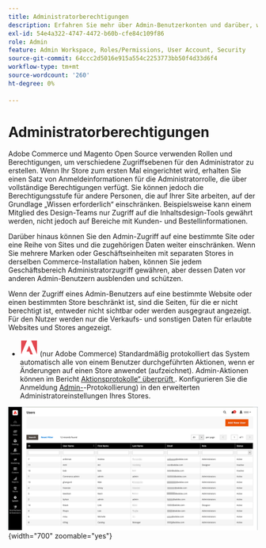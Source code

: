 ```yaml
---
title: Administratorberechtigungen
description: Erfahren Sie mehr über Admin-Benutzerkonten und darüber, wie Rollen verwendet werden, um Zugriff auf Store-Verwaltungsfunktionen zu gewähren.
exl-id: 54e4a322-4747-4472-b60b-cfe84c109f86
role: Admin
feature: Admin Workspace, Roles/Permissions, User Account, Security
source-git-commit: 64ccc2d5016e915a554c2253773bb50f4d33d6f4
workflow-type: tm+mt
source-wordcount: '260'
ht-degree: 0%

---
```


# Administratorberechtigungen

Adobe Commerce und Magento Open Source verwenden Rollen und Berechtigungen, um verschiedene Zugriffsebenen für den Administrator zu erstellen. Wenn Ihr Store zum ersten Mal eingerichtet wird, erhalten Sie einen Satz von Anmeldeinformationen für die Administratorrolle, die über vollständige Berechtigungen verfügt. Sie können jedoch die Berechtigungsstufe für andere Personen, die auf Ihrer Site arbeiten, auf der Grundlage „Wissen erforderlich“ einschränken. Beispielsweise kann einem Mitglied des Design-Teams nur Zugriff auf die Inhaltsdesign-Tools gewährt werden, nicht jedoch auf Bereiche mit Kunden- und Bestellinformationen.

Darüber hinaus können Sie den Admin-Zugriff auf eine bestimmte Site oder eine Reihe von Sites und die zugehörigen Daten weiter einschränken. Wenn Sie mehrere Marken oder Geschäftseinheiten mit separaten Stores in derselben Commerce-Installation haben, können Sie jedem Geschäftsbereich Administratorzugriff gewähren, aber dessen Daten vor anderen Admin-Benutzern ausblenden und schützen.

Wenn der Zugriff eines Admin-Benutzers auf eine bestimmte Website oder einen bestimmten Store beschränkt ist, sind die Seiten, für die er nicht berechtigt ist, entweder nicht sichtbar oder werden ausgegraut angezeigt. Für den Nutzer werden nur die Verkaufs- und sonstigen Daten für erlaubte Websites und Stores angezeigt.

- ![Adobe Commerce](../assets/adobe-logo.svg) (nur Adobe Commerce) Standardmäßig protokolliert das System automatisch alle von einem Benutzer durchgeführten Aktionen, wenn er Änderungen auf einen Store anwendet (aufzeichnet). Admin-Aktionen können im Bericht [Aktionsprotokolle“ überprüft ](action-log-report.md). Konfigurieren Sie die Anmeldung [Admin-](action-log.md)-Protokollierung) in den erweiterten Administratoreinstellungen Ihres Stores.

![Admin - All User Accounts](./assets/users-all.png){width="700" zoomable="yes"}
